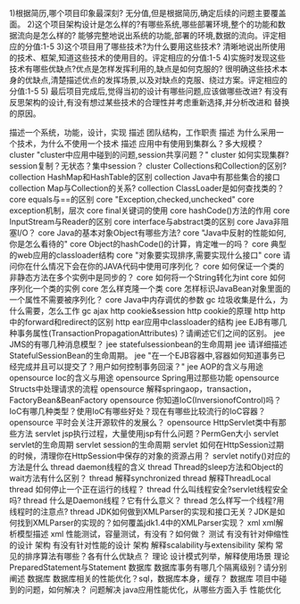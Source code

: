 1)根据简历,哪个项目印象最深刻?
无分值,但是根据简历,确定后续的问题主要覆盖面。
2)这个项目架构设计是怎么样的?有哪些系统,哪些部署环境,整个的功能和数据流向是怎么样的?
能够完整地说出系统的功能,部署的环境,数据的流向。评定相应的分值:1-5
3)这个项目用了哪些技术?为什么要用这些技术?
清晰地说出所使用的技术、框架,知道这些技术的使用目的。评定相应的分值:1-5
4)实施时发现这些技术有哪些优缺点?优点是怎样发挥利用的,缺点是如何克服的?
很明确这些技术本身的优缺点,清楚描述优点的发挥场景,以及对缺点的克服、绕过方案。评定相应的分值:1-5
5) 最后项目完成后,觉得当初的设计有哪些问题,应该做哪些改进?
有没有反思架构的设计,有没有想过某些技术的合理性并考虑重新选择,并分析改进和
替换的原因。

描述一个系统，功能，设计，实现	描述
团队结构，工作职责	描述
为什么采用一个技术，为什么不使用一个技术	描述
应用中有使用到集群么？多大规模？	cluster
"cluster中应用中碰到的问题,session共享问题？"	cluster
如何实现集群?session复制？无状态？集中session？	cluster
Collections和Collection的区别?	collection
HashMap和HashTable的区别	collection
Java中有那些集合的接口	collection
Map与Collection的关系?	collection
ClassLoader是如何查找类的？	core
equals与==的区别	core
"Exception,checked,unchecked"	core
exception机制，层次	core
final关键词的使用	core
hashCode()方法的作用	core
InputStream与Reader的区别	core
interface与abstract类的区别	core
Java非阻塞I/O？	core
Java的基本对象Object有哪些方法?	core
"Java中反射的性能如何,你是怎么看待的"	core
Object的hashCode()的计算，肯定唯一的吗？	core
典型的web应用的classloader结构	core
"对象要实现排序,需要实现什么接口"	core
请问你在什么情况下会在你的JAVA代码中使用可序列化？	core
如何保证一个类的非静态方法在多个实例中是同步的？	core
如何将一个String转化为int	core
如何序列化一个类的实例	core
怎么样克隆一个类	core
怎样标识JavaBean对象里面的一个属性不需要被序列化？	core
Java中内存调优的参数	gc
垃圾收集是什么，为什么需要，怎么工作	gc
ajax	http
cookie&session	http
cookie的原理	http
http中的forward和redirect的区别	http
ear应用中classloader的结构	jee
EJB有哪几种事务属性(TransactionPropagationAttributes)？请阐述它们之间的区别。	jee
JMS的有哪几种消息模型？	jee
statefulsessionbean的生命周期	jee
请详细描述StatefulSessionBean的生命周期。	jee
"在一个EJB容器中,容器如何知道事务已经完成并且可以提交了？用户如何控制事务回滚？"	jee
AOP的含义与用途	opensource
Ioc的含义与用途	opensource
Spring用过那些功能	opensource
Structs中处理请求的流程	opensource
解释springaop，transaction，FactoryBean&BeanFactory	opensource
你知道IoC(InversionofControl)吗？IoC有哪几种类型？使用IoC有哪些好处？现在有哪些比较流行的IoC容器？	opensource
平时会关注开源软件的发展么？	opensource
HttpServlet类中有那些方法	servlet
jsp执行过程，大量使用jsp有什么问题？PermGen大小	servlet
servlet的生命周期	servlet
session的生命周期	servlet
如何在HttpSession过期的时候，清理你在HttpSession中保存的对象的资源占用？	servlet
notify()对应的方法是什么	thread
daemon线程的含义	thread
Thread的sleep方法和Object的wait方法有什么区别？	thread
解释synchronized	thread
解释ThreadLocal	thread
如何停止一个正在运行的线程？	thread
什么叫线程安全?servlet线程安全吗?	thread
什么是Daemon线程？它有什么意义？	thread
怎么样写一个线程?用线程时的注意点?	thread
JDK如何做到XMLParser的实现和接口无关？JDK是如何找到XMLParser的实现的？如何覆盖jdk1.4中的XMLParser实现？	xml
xml解析模型描述	xml
性能测试，容量测试，有没有？如何做？	测试
有没有针对伸缩性的设计	架构
有没有针对性能的设计	架构
解释scalability与extensibility	架构
常见的排序算法有哪些？各有什么优缺点？	理论
设计模式列举，解释使用场景	理论
PreparedStatement与Statement	数据库
数据库事务有哪几个隔离级别？请分别阐述	数据库
数据库相关的性能优化？sql，数据库本身，缓存？	数据库
项目中碰到的问题，如何解决？	问题解决
java应用性能优化，从哪些方面入手	性能优化
